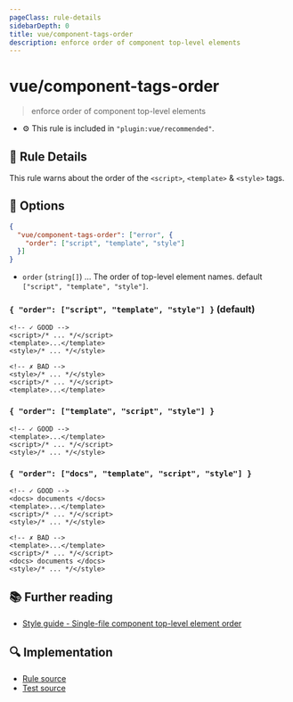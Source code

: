 ```yaml
---
pageClass: rule-details
sidebarDepth: 0
title: vue/component-tags-order
description: enforce order of component top-level elements
---
```

# vue/component-tags-order
> enforce order of component top-level elements

- :gear: This rule is included in `"plugin:vue/recommended"`.

## :book: Rule Details

This rule warns about the order of the `<script>`, `<template>` & `<style>` tags.

## :wrench: Options

```json
{
  "vue/component-tags-order": ["error", {
    "order": ["script", "template", "style"]
  }]
}
```

- `order` (`string[]`) ... The order of top-level element names. default `["script", "template", "style"]`.

### `{ "order": ["script", "template", "style"] }` (default)

<eslint-code-block :rules="{'vue/component-tags-order': ['error']}">

```vue
<!-- ✓ GOOD -->
<script>/* ... */</script>
<template>...</template>
<style>/* ... */</style>
```

</eslint-code-block>

<eslint-code-block :rules="{'vue/component-tags-order': ['error']}">

```vue
<!-- ✗ BAD -->
<style>/* ... */</style>
<script>/* ... */</script>
<template>...</template>
```

</eslint-code-block>

### `{ "order": ["template", "script", "style"] }`

<eslint-code-block :rules="{'vue/component-tags-order': ['error', { 'order': ['template', 'script', 'style'] }]}">

```vue
<!-- ✓ GOOD -->
<template>...</template>
<script>/* ... */</script>
<style>/* ... */</style>
```

</eslint-code-block>

### `{ "order": ["docs", "template", "script", "style"] }`

<eslint-code-block :rules="{'vue/component-tags-order': ['error', { 'order': ['docs', 'template', 'script', 'style'] }]}">

```vue
<!-- ✓ GOOD -->
<docs> documents </docs>
<template>...</template>
<script>/* ... */</script>
<style>/* ... */</style>
```

</eslint-code-block>

<eslint-code-block :rules="{'vue/component-tags-order': ['error', { 'order': ['docs', 'template', 'script', 'style'] }]}">

```vue
<!-- ✗ BAD -->
<template>...</template>
<script>/* ... */</script>
<docs> documents </docs>
<style>/* ... */</style>
```

</eslint-code-block>

## :books: Further reading

- [Style guide - Single-file component top-level element order](https://vuejs.org/v2/style-guide/#Single-file-component-top-level-element-order-recommended)

## :mag: Implementation

- [Rule source](https://github.com/vuejs/eslint-plugin-vue/blob/master/lib/rules/component-tags-order.js)
- [Test source](https://github.com/vuejs/eslint-plugin-vue/blob/master/tests/lib/rules/component-tags-order.js)
